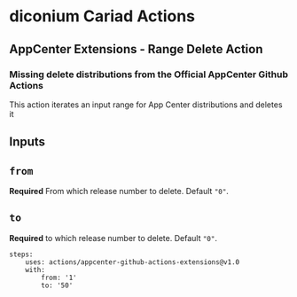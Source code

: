 # diconium Cariad Actions
## AppCenter Extensions - Range Delete Action
### Missing delete distributions from the Official AppCenter Github Actions

This action iterates an input range for App Center distributions and deletes it

## Inputs

## `from`

**Required** From which release number to delete. Default `"0"`.

## `to`

**Required** to which release number to delete. Default `"0"`.

```
steps:
    uses: actions/appcenter-github-actions-extensions@v1.0
    with:
        from: '1'
        to: '50'
```